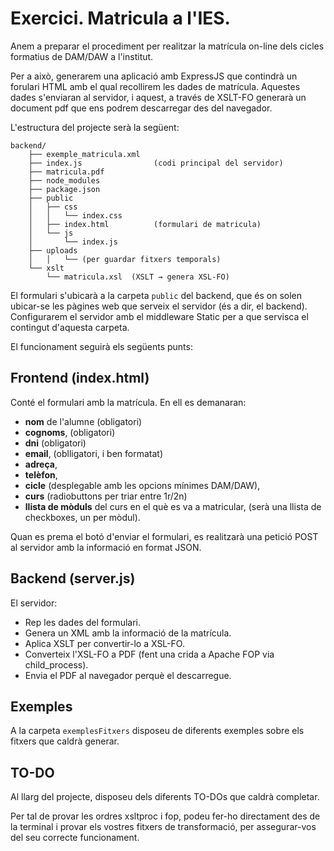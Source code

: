 # Exercici. Matricula a l'IES.

Anem a preparar el procediment per realitzar la matrícula on-line dels cicles formatius de DAM/DAW a l'institut. 

Per a això, generarem una aplicació amb ExpressJS que contindrà un forulari HTML amb el qual recollirem les dades de matrícula. Aquestes dades s'enviaran al servidor, i aquest, a través de XSLT-FO generarà un document pdf que ens podrem descarregar des del navegador.

L'estructura del projecte serà la següent:

```text
backend/
    ├── exemple_matricula.xml
    ├── index.js                (codi principal del servidor)
    ├── matricula.pdf
    ├── node_modules
    ├── package.json
    ├── public
    │   ├── css
    │   │   └── index.css
    │   ├── index.html          (formulari de matricula)
    │   └── js
    │       └── index.js
    ├── uploads
    │   │   └── (per guardar fitxers temporals)
    └── xslt
        └── matricula.xsl  (XSLT → genera XSL-FO)
```

El formulari s'ubicarà a la carpeta `public` del backend, que és on solen ubicar-se les pàgines web que serveix el servidor (és a dir, el backend). Configurarem el servidor amb el middleware Static per a que servisca el contingut d'aquesta carpeta.

El funcionament seguirà els següents punts:

## Frontend (index.html)

Conté el formulari amb la matrícula. En ell es demanaran: 

* **nom** de l'alumne (obligatori)
* **cognoms**, (obligatori)
* **dni** (obligatori)
* **email**, (oblligatori, i ben formatat)
* **adreça**,
* **telèfon**, 
* **cicle** (desplegable amb les opcions mínimes DAM/DAW), 
* **curs** (radiobuttons per triar entre 1r/2n)
* **llista de mòduls** del curs en el què es va a matricular, (serà una llista de checkboxes, un per mòdul).

Quan es prema el botó d'enviar el formulari, es realitzarà una petició POST al servidor amb la informació en format JSON.

## Backend (server.js)

El servidor:

* Rep les dades del formulari.
* Genera un XML amb la informació de la matrícula.
* Aplica XSLT per convertir-lo a XSL-FO.
* Converteix l'XSL-FO a PDF (fent una crida a Apache FOP via child_process).
* Envia el PDF al navegador perquè el descarregue.

## Exemples

A la carpeta `exemplesFitxers` disposeu de diferents exemples sobre els fitxers que caldrà generar.

## TO-DO

Al llarg del projecte, disposeu dels diferents TO-DOs que caldrà completar.

Per tal de provar les ordres xsltproc i fop, podeu fer-ho directament des de la terminal i provar els vostres fitxers de transformació, per assegurar-vos del seu correcte funcionament.